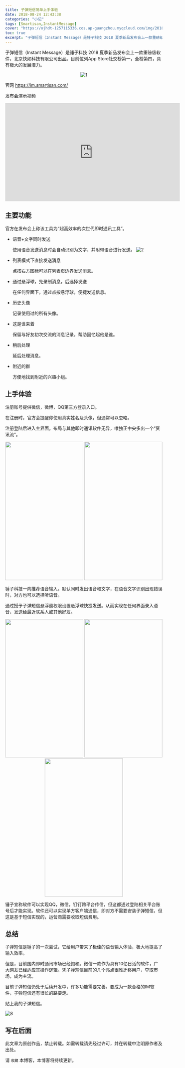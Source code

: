 ```yaml
---
title: 子弹短信简单上手体验
date: 2018-08-24 12:43:38
categories: "小记"
tags: [Smartisan,InstantMessage]
cover: "https://ojhdt-1257115336.cos.ap-guangzhou.myqcloud.com/img/20180825/0.png"
toc: true
excerpt: "子弹短信（Instant Message）是锤子科技 2018 夏季新品发布会上一款重磅级软件，北京快如科技有限公司出品。目前位列App Store社交榜第一，全榜第四，具有极大的发展潜力。"
---
```

子弹短信（Instant Message）是锤子科技 2018 夏季新品发布会上一款重磅级软件，北京快如科技有限公司出品。目前位列App Store社交榜第一，全榜第四，具有极大的发展潜力。

<div align=center>

![1](https://ojhdt-1257115336.cos.ap-guangzhou.myqcloud.com/img/20180825/1.png)
</div>

官网 https://im.smartisan.com/

发布会演示视频

<iframe width="560" height="315" src="https://www.youtube.com/embed/M3MJBRco7OE?rel=0&amp;start=3670" frameborder="0" allow="autoplay; encrypted-media" allowfullscreen></iframe>

## 主要功能

官方在发布会上称该工具为“超高效率的次世代即时通讯工具”。

- 语音+文字同时发送

    使用语音发送消息时会自动识别为文字，并附带语音进行发送。
![2](https://ojhdt-1257115336.cos.ap-guangzhou.myqcloud.com/img/20180825/2.png)

- 列表模式下直接发送消息

    点按右方图标可以在列表页边界发送消息。
- 通过悬浮球，先录制消息，后选择发送

    在任何界面下，通过点按悬浮球，便捷发送信息。
- 历史头像

    记录使用过的所有头像。
- 这是谁来着

    保留与好友初次交流的消息记录，帮助回忆起他是谁。
- 稍后处理

    延后处理消息。
- 附近的群

    方便地找到附近的兴趣小组。

## 上手体验

注册账号提供微信，微博，QQ第三方登录入口。

在注册时，官方会提醒你使用真实姓名及头像，但通常可以忽略。

注册登陆后进入主界面。布局与其他即时通讯软件无异，唯独正中央多出一个“资讯流”。
<div align=center>
<img src="https://ojhdt-1257115336.cos.ap-guangzhou.myqcloud.com/img/20180825/3.png" width="250" height="444" /> <img src="https://ojhdt-1257115336.cos.ap-guangzhou.myqcloud.com/img/20180825/4.png" width="250" height="444" />
</div>

锤子科技一向推荐语音输入。默认同时发出语音和文字，在语音文字识别出现错误时，对方也可以选择听语音。


通过授予子弹短信悬浮窗权限设置悬浮球快捷发送。从而实现在任何界面录入语音，发送给最近联系人或其他好友。
<div align=center>
<img src="https://ojhdt-1257115336.cos.ap-guangzhou.myqcloud.com/img/20180825/5.png" width="250" height="444" /> <img src="https://ojhdt-1257115336.cos.ap-guangzhou.myqcloud.com/img/20180825/6.png" width="250" height="444" /> <img src="https://ojhdt-1257115336.cos.ap-guangzhou.myqcloud.com/img/20180825/7.png" width="250" height="444" />
</div>

锤子宣称软件可以实现QQ，微信，钉钉跨平台传信，但这都通过登陆相关平台账号后才能实现。软件还可以实现单方客户端通信，即对方不需要安装子弹短信，但这是基于短信实现的，运营商需要收取短信费用。

## 总结

子弹短信是锤子的一次尝试，它给用户带来了极佳的语音输入体验，极大地提高了输入效率。

但是，目前国内即时通讯市场已经饱和。微信一款作为具有10亿日活的软件，广大网友已经适应其操作逻辑。凭子弹短信目前的几个亮点很难迁移用户，夺取市场，成为主流。

目前子弹短信仍处于后续开发中，许多功能需要完善。要成为一款合格的IM软件，子弹短信还有很长的路要走。

贴上我的子弹短信。

![8](https://ojhdt-1257115336.cos.ap-guangzhou.myqcloud.com/img/20180825/8.png)

## 写在后面
此文章为原创作品，禁止转载。如需转载请先经过许可，并在转载中注明原作者及出处。

请 `收藏` 本博客，本博客将持续更新。



